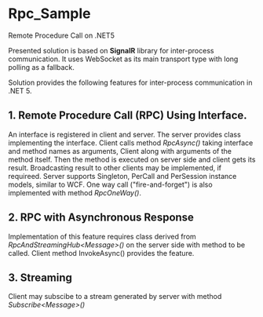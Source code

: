 # Rpc_Sample
Remote Procedure Call on .NET5

<p>
Presented solution is based on <b>SignalR</b> library for inter-process communication. It uses WebSocket as its main transport type 
with long polling as a fallback.
</p>
<p>
Solution provides the following features for inter-process communication in .NET 5.
</p>
<p>

## 1. Remote Procedure Call (RPC) Using Interface.
</p>
<p>
An interface is registered in client and server. 
The server provides class implementing the interface. 
Client calls method <i>RpcAsync()</i> taking interface and method names as arguments, 
Client along with arguments of the method itself.
Then the method is executed on server side and client gets its result.
Broadcasting result to other clients may be implemented, if requireed.
Server supports Singleton, PerCall and PerSession instance models, similar to WCF.
One way call ("fire-and-forget") is also implemented with method <i>RpcOneWay()</i>.
</p>
<p>

## 2. RPC with Asynchronous Response
</p>
<p>
Implementation of this feature requires class derived from <i>RpcAndStreamingHub&lt;Message&gt;()</i> on 
the server side with method to be called. Client method InvokeAsync() provides the feature.
</p>
<p>

## 3. Streaming
</p>
<p>
Client may subscibe to a stream generated by server with method <i>Subscribe&lt;Message&gt;()</i>
</p>
